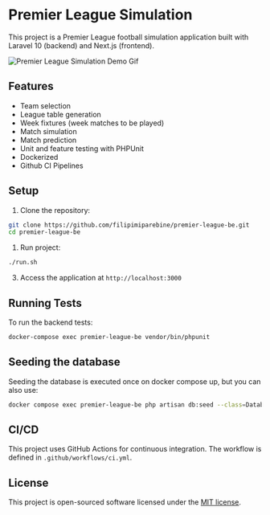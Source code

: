 # Premier League Simulation

This project is a Premier League football simulation application built with Laravel 10 (backend) and Next.js (frontend).

![Premier League Simulation Demo Gif](https://github.com/user-attachments/assets/1c4c7279-6a6e-4e2f-9d9f-7ffd07d2253d)

## Features

- Team selection
- League table generation
- Week fixtures (week matches to be played)
- Match simulation
- Match prediction
- Unit and feature testing with PHPUnit
- Dockerized
- Github CI Pipelines

## Setup

1. Clone the repository:

```bash
git clone https://github.com/filipimiparebine/premier-league-be.git
cd premier-league-be
```

1. Run project:

```bash
./run.sh
```

3. Access the application at `http://localhost:3000`

## Running Tests

To run the backend tests:

```bash
docker-compose exec premier-league-be vendor/bin/phpunit
```

## Seeding the database

Seeding the database is executed once on docker compose up, but you can also use:

```bash
docker compose exec premier-league-be php artisan db:seed --class=DatabaseSeeder
```

## CI/CD

This project uses GitHub Actions for continuous integration. The workflow is defined in `.github/workflows/ci.yml`.

## License

This project is open-sourced software licensed under the [MIT license](https://opensource.org/licenses/MIT).
